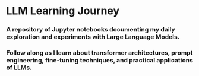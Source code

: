 # LLM Learning Journey
### A repository of Jupyter notebooks documenting my daily exploration and experiments with Large Language Models. 
### Follow along as I learn about transformer architectures, prompt engineering, fine-tuning techniques, and practical applications of LLMs.
